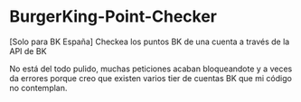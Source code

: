 # BurgerKing-Point-Checker
[Solo para BK España] Checkea los puntos BK de una cuenta a través de la API de BK

No está del todo pulido, muchas peticiones acaban bloqueandote y a veces da errores porque creo que existen varios tier de cuentas BK que mi código no contemplan.
